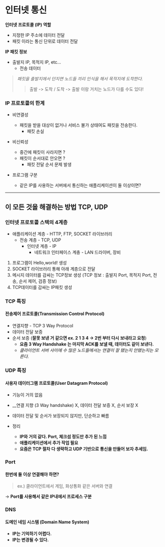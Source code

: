 # 인터넷 통신

__인터넷 프로토콜 (IP) 역할__
- 지정한 IP 주소에 데이터 전달
- 패킷 이라는 통신 단위로 데이터 전달
  
__IP 패킷 정보__
- 출발지 IP, 목적지 IP, etc...
  - 전송 데이터

> _패킷을 출발지에서 던지면 노드들 끼리 인식을 해서 목적지에 도착한다._
>> 출발 -> 도착 / 도착 -> 출발 이랑 거치는 노드가 다를 수도 있다!

### IP 프로토콜의 한계
+ 비연결성
  - 패킷을 받을 대상이 없거나 서비스 불가 상태여도 패킷을 전송한다.
    * 패킷 손실
  
+ 비신뢰성
  - 중간에 패킷이 사라지면 ?
  - 패킷이 순서대로 안오면 ? 
    * 패킷 전달 순서 문제 발생
  
+ 프로그램 구분
  - 같은 IP를 사용하는 서버에서 통신하는 애플리케이션이 둘 이상이면?
  
--- 
## 이 모든 것을 해결하는 방법 TCP, UDP

### 인터넷 프로토콜 스택의 4계층
+ 애플리케이션 계층 - HTTP, FTP, SOCKET 라이브러리
  - 전송 계층 - TCP, UDP
    - 인터넷 계층 - IP
      - 네트워크 인터페이스 계충 - LAN 드라이버, 장비
  
1. 프로그램이 Hello,world! 생성
1. SOCKET 라이브러리 통해 아래 계층으로 전달
1. 메시지 데이터를 감싸는 TCP정보 생성 (TCP 정보 : 출발지 Port, 목적지 Port, 전송, 순서 제어, 검증 정보)
1. TCP데이터를 감싸는 IP패킷 생성

  
### TCP 특징
#### 전송제어 프로토콜(Transmission Control Protocol)

- 연결지향 - TCP 3 Way Protocol
- 데이터 전달 보증
- 순서 보증 (__잘못 보낸 거 같으면 ex. 2 1 3 4 -> 2번 부터 다시 보내라고 요청__)
  - __요즘 3 Way Handshake 는 마지막 ACK를 보낼 때, 데이터도 같이 보낸다.__
  - _클라이언트 서버 사이에 수 많은 노드들에서는 연결이 잘 됐는지 안됐는지는 모른다._
  
### UDP 특징
#### 사용자 데이터그램 프로토콜(User Datagram Protocol)  
- 기능이 거의 없음
- __연결 지향 (3 Way handshake) X, 데이터 전달 보증 X, 순서 보장 X
- 데이터 전달 및 순서가 보장되지 않지만, 단순하고 빠름  

- 정리
  - __IP와 거의 같다. Port, 체크섬 정도만 추가 된 느낌__
  - __애플리케이션에서 추가 작업 필요__
  - __요즘은 TCP 절차 다 생략하고 UDP 기반으로 통신을 만들어 보자 추세임.__
  
 ### Port
 #### 한번에 둘 이상 연결해야 하면?
 > ex.) 클라이언트에서 게임, 화상통화 같은 서버와 연결
 
 -> __Port를 사용해서 같은 IP내에서 프로세스 구분__
 
 ### DNS
 #### 도메인 네임 시스템 (Domain Name System)
 - __IP는 기억하기 어렵다.__
 - __IP는 변경될 수 있다.__
 
 
